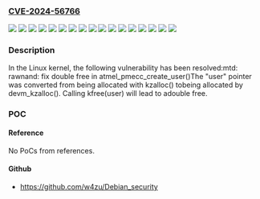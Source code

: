### [CVE-2024-56766](https://cve.mitre.org/cgi-bin/cvename.cgi?name=CVE-2024-56766)
![](https://img.shields.io/static/v1?label=Product&message=Linux&color=blue)
![](https://img.shields.io/static/v1?label=Version&message=2014fcea19ec27df033359a0f42db0e8ed4290a8%20&color=brightgreen)
![](https://img.shields.io/static/v1?label=Version&message=22fbbc37edb840fd420fadf670366be9bf028426%20&color=brightgreen)
![](https://img.shields.io/static/v1?label=Version&message=24cbc37e837fd9e31e5024480b779207d1d99f1d%20&color=brightgreen)
![](https://img.shields.io/static/v1?label=Version&message=5.10.231%20&color=brightgreen)
![](https://img.shields.io/static/v1?label=Version&message=5.15.174%20&color=brightgreen)
![](https://img.shields.io/static/v1?label=Version&message=5.4.287%20&color=brightgreen)
![](https://img.shields.io/static/v1?label=Version&message=54cb5fa850f9306d84e49a3db44b7a7eb5536cd1%20&color=brightgreen)
![](https://img.shields.io/static/v1?label=Version&message=5fe7709251e334cc27618473299c48340cecd3c8%20&color=brightgreen)
![](https://img.shields.io/static/v1?label=Version&message=6.1.120%20&color=brightgreen)
![](https://img.shields.io/static/v1?label=Version&message=6.12.2%20&color=brightgreen)
![](https://img.shields.io/static/v1?label=Version&message=6.6.64%20&color=brightgreen)
![](https://img.shields.io/static/v1?label=Version&message=6d734f1bfc336aaea91313a5632f2f197608fadd%20&color=brightgreen)
![](https://img.shields.io/static/v1?label=Version&message=8ac19ec818c548c5788da5926dcc8af96fad4bb1%20&color=brightgreen)
![](https://img.shields.io/static/v1?label=Version&message=bdd11a04d102f8310812aa7cec39545fdd6662d1%20&color=brightgreen)
![](https://img.shields.io/static/v1?label=Version&message=f1290871c8aaeb13029390a2b6e5c05733a1be6f%20&color=brightgreen)
![](https://img.shields.io/static/v1?label=Vulnerability&message=n%2Fa&color=blue)

### Description

In the Linux kernel, the following vulnerability has been resolved:mtd: rawnand: fix double free in atmel_pmecc_create_user()The "user" pointer was converted from being allocated with kzalloc() tobeing allocated by devm_kzalloc().  Calling kfree(user) will lead to adouble free.

### POC

#### Reference
No PoCs from references.

#### Github
- https://github.com/w4zu/Debian_security

